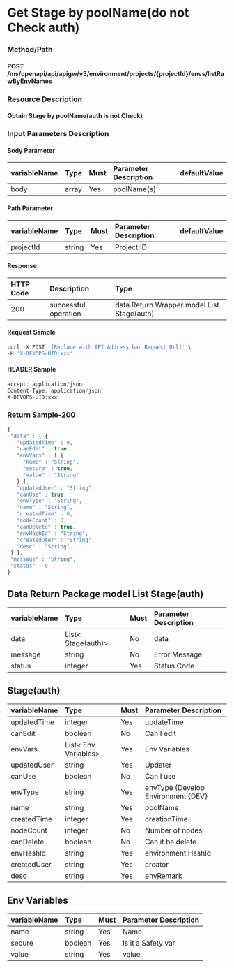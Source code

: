  # Get Stage by poolName\(do not Check auth\) 

 ### Method/Path 

 #### POST  /ms/openapi/api/apigw/v3/environment/projects/{projectId}/envs/listRawByEnvNames 

 ### Resource Description 

 #### Obtain Stage by poolName\(auth is not Check\) 

 ### Input Parameters Description 

 #### Body Parameter 

 | variableName| Type| Must| Parameter Description| defaultValue| 
 | :--- | :--- | :--- | :--- | :--- | 
 | body | array |Yes| poolName\(s\)|| 

 #### Path Parameter 

 | variableName| Type| Must| Parameter Description| defaultValue| 
 | :--- | :--- | :--- | :--- | :--- | 
 | projectId | string |Yes| Project ID|| 

 #### Response 

 | HTTP Code| Description| Type| 
 | :--- | :--- | :--- | 
 | 200 | successful operation |data Return Wrapper model List Stage\(auth\)| 

 #### Request Sample 

 ```javascript 
 curl -X POST '[Replace with API Address bar Request Url]' \ 
 -H 'X-DEVOPS-UID:xxx' 
 ``` 

 #### HEADER Sample 

 ```javascript 
 accept: application/json 
 Content-Type: application/json 
 X-DEVOPS-UID:xxx 
 ``` 

 ### Return Sample-200 

 ```javascript 
 { 
  "data" : [ { 
    "updatedTime" : 0, 
    "canEdit" : true, 
    "envVars" : [ { 
      "name" : "String", 
      "secure" : true, 
      "value" : "String" 
    } ], 
    "updatedUser" : "String", 
    "canUse" : true, 
    "envType" : "String", 
    "name" : "String", 
    "createdTime" : 0, 
    "nodeCount" : 0, 
    "canDelete" : true, 
    "envHashId" : "String", 
    "createdUser" : "String", 
    "desc" : "String" 
  } ], 
  "message" : "String", 
  "status" : 0 
 } 
 ``` 

 ## Data Return Package model List Stage\(auth\) 

 | variableName| Type| Must| Parameter Description| 
 | :--- | :--- | :--- | :--- | 
 | data |List&lt; Stage\(auth\)&gt;|No| data| 
 | message | string |No| Error Message| 
 | status | integer |Yes| Status Code| 

 ## Stage\(auth\) 

 | variableName| Type| Must| Parameter Description| 
 | :--- | :--- | :--- | :--- | 
 | updatedTime | integer |Yes| updateTime| 
 | canEdit | boolean |No| Can I edit| 
 | envVars |List&lt; Env Variables&gt;|Yes| Env Variables| 
 | updatedUser | string |Yes| Updater| 
 | canUse | boolean |No| Can I use| 
 | envType | string |Yes| envType (Develop Environment {DEV}| 
 | name | string |Yes| poolName| 
 | createdTime | integer |Yes| creationTime| 
 | nodeCount | integer |No| Number of nodes| 
 | canDelete | boolean |No| Can it be delete| 
 | envHashId | string |Yes| environment HashId| 
 | createdUser | string |Yes| creator| 
 | desc | string |Yes| envRemark| 

 ## Env Variables 

 | variableName| Type| Must| Parameter Description| 
 | :--- | :--- | :--- | :--- | 
 | name | string |Yes| Name| 
 | secure | boolean |Yes| Is it a Safety var| 
 | value | string |Yes| value| 